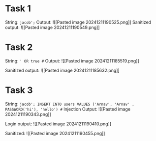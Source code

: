# Task 1
String: `jacob';`
Output:
![[Pasted image 20241211190525.png]]
Sanitized output:
![[Pasted image 20241211190549.png]]

# Task 2
String: `' OR true #`
Output: 
![[Pasted image 20241211185519.png]]

Sanitized output:
![[Pasted image 20241211185632.png]]

# Task 3
String: `jacob'; INSERT INTO users VALUES ('Arnav', 'Arnav' , PASSWORD('hi'), 'hello') #`
Injection Output:
![[Pasted image 20241211190343.png]]

Login output:
![[Pasted image 20241211190410.png]]

Sanitized: 
![[Pasted image 20241211190455.png]]
